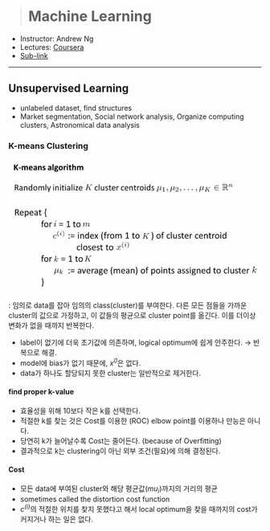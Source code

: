 > # Machine Learning

- Instructor: Andrew Ng
- Lectures: [Coursera](https://www.coursera.org/learn/machine-learning?action=enroll)
- [Sub-link](https://www.coursera.org/lecture/machine-learning/model-representation-db3jS?utm_source=link&utm_medium=in_course_lecture&utm_content=page_share&utm_campaign=overlay_button)

---

## Unsupervised Learning

- unlabeled dataset, find structures
- Market segmentation, Social network analysis, Organize computing clusters, Astronomical data analysis

### K-means Clustering

<img src="images/k-means_random_initialization.JPG" style="display: block; margin: auto;" />

: 임의로 data를 잡아 임의의 class(cluster)를 부여한다. 다른 모든 점들을 가까운 cluster의 값으로 가정하고, 이 값들의 평균으로 cluster point를 옮긴다. 이를 더이상 변화가 없을 때까지 반복한다.

- label이 없기에 더욱 초기값에 의존하며, logical optimum에 쉽게 안주한다. → 반복으로 해결.
- model에 bias가 없기 때문에, <i>x<sup>0</sup></i>은 없다.
- data가 하나도 할당되지 못한 cluster는 일반적으로 제거한다.

#### find proper k-value

- 효율성을 위해 10보다 작은 k를 선택한다.
- 적절한 k를 찾는 것은 Cost를 이용한 (ROC) elbow point를 이용하나 만능은 아니다.
- 당연히 k가 늘어날수록 Cost는 줄어든다. (because of Overfitting)
- 결과적으로 k는 clustering이 아닌 외부 조건(필요)에 의해 결정된다.

#### Cost

- 모든 data에 부여된 cluster와 해당 평균값(<i>mu<sub>i</sub></i>)까지의 거리의 평균
- sometimes called the distortion cost function
- <i>c<sup>(i)</sup></i>의 적절한 위치를 찾지 못했다고 해서 local optimum을 찾을 때까지의 cost가 커지거나 하는 일은 없다.
